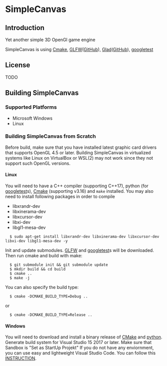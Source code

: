 # SimpleCanvas

## Introduction
Yet another simple 3D OpenGl game engine

SimpleCanvas is using [Cmake](https://cmake.org/), [GLFW](https://www.glfw.org/)([GitHub](https://github.com/glfw/glfw)),  [Glad](https://glad.dav1d.de/)([GitHub](https://github.com/Dav1dde/glad)), [googletest](https://github.com/google/googletest)

## License

TODO

## Building SimpleCanvas

### Supported Platforms

* Microsoft Windows
* Linux

### Building SimpleCanvas from Scratch

Before build, make sure that you have installed latest graphic card drivers that supports OpenGL 4.5 or later.
Building SimpleCanvas in virtualized systems like Linux on VirtualBox or WSL(2) may not work since they not support such OpenGL versions.


#### Linux

You will need to have a C++ compiler (supporting C++17), python (for [googletest](https://github.com/google/googletest)s), [Cmake](https://cmake.org/) (supporting v3.16) and ``make`` installed.
You may also need to install following packages in order to compile

* libxrandr-dev
* libxinerama-dev
* libxcursor-dev
* libxi-dev
* libgl1-mesa-dev

```
  $ sudo apt-get install libxrandr-dev libxinerama-dev libxcursor-dev libxi-dev libgl1-mesa-dev -y
```

Init and update submodules. [GLFW](https://www.glfw.org/) and [googletest](https://github.com/google/googletest)s will be downloaded.
Then run cmake and build with make:

```
  $ git submodule init && git submodule update
  $ mkdir build && cd build
  $ cmake ..
  $ make -j
```

You can also specify the build type:

```
  $ cmake -DCMAKE_BUILD_TYPE=Debug ..
```
  or
```
  $ cmake -DCMAKE_BUILD_TYPE=Release ..
```

#### Windows

You will need to download and install a binary release of [CMake](https://cmake.org/download) and [python](https://www.python.org/downloads/windows/).
Generate build system for Visual Studio 15 2017 or later.
Make sure that Sandbox is "Set as StartUp Projekt"
If you do not have any enviornment, you can use easy and lightweight Visual Studio Code. You can follow this [INSTRUCTION](https://code.visualstudio.com/docs/cpp/config-msvc).
